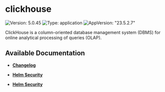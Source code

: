 # clickhouse

![Version: 5.0.45](https://img.shields.io/badge/Version-5.0.45-informational?style=flat-square) ![Type: application](https://img.shields.io/badge/Type-application-informational?style=flat-square) ![AppVersion: "23.5.2.7"](https://img.shields.io/badge/AppVersion-"23.5.2.7"-informational?style=flat-square)

ClickHouse is a column-oriented database management system (DBMS) for online analytical processing of queries (OLAP).

## Available Documentation

- [**Changelog**](CHANGELOG)

- [**Helm Security**](container-security)

- [**Helm Security**](helm-security)

